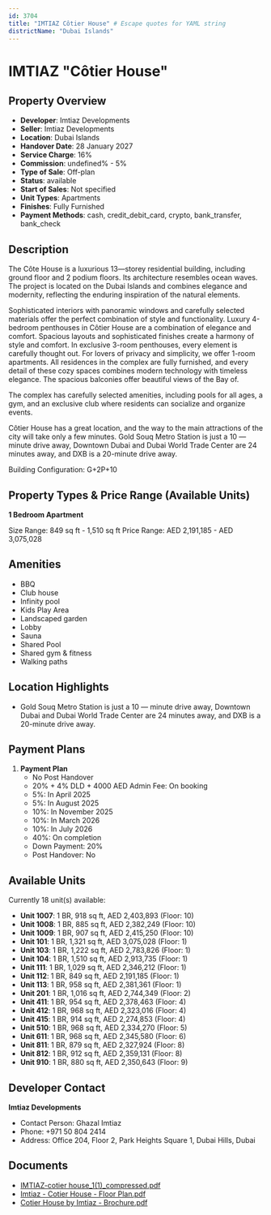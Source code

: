 ```yaml
---
id: 3704
title: "IMTIAZ Côtier House" # Escape quotes for YAML string
districtName: "Dubai Islands"
---
```


# IMTIAZ "Côtier House"

## Property Overview
- **Developer**: Imtiaz Developments
- **Seller**: Imtiaz Developments
- **Location**: Dubai Islands
- **Handover Date**: 28 January 2027
- **Service Charge**: 16%
- **Commission**: undefined% - 5%
- **Type of Sale**: Off-plan
- **Status**: available
- **Start of Sales**: Not specified
- **Unit Types**: Apartments
- **Finishes**: Fully Furnished
- **Payment Methods**: cash, credit_debit_card, crypto, bank_transfer, bank_check

## Description
The Côte House is a luxurious 13—storey residential building, including ground floor and 2 podium floors. Its architecture resembles ocean waves. The project is located on the Dubai Islands and combines elegance and modernity, reflecting the enduring inspiration of the natural elements.

Sophisticated interiors with panoramic windows and carefully selected materials offer the perfect combination of style and functionality. Luxury 4-bedroom penthouses in Côtier House are a combination of elegance and comfort. Spacious layouts and sophisticated finishes create a harmony of style and comfort. In exclusive 3-room penthouses, every element is carefully thought out. For lovers of privacy and simplicity, we offer 1-room apartments. All residences in the complex are fully furnished, and every detail of these cozy spaces combines modern technology with timeless elegance. The spacious balconies offer beautiful views of the Bay of. 

The complex has carefully selected amenities, including pools for all ages, a gym, and an exclusive club where residents can socialize and organize events. 

Côtier House has a great location, and the way to the main attractions of the city will take only a few minutes. Gold Souq Metro Station is just a 10 — minute drive away, Downtown Dubai and Dubai World Trade Center are 24 minutes away, and DXB is a 20-minute drive away.

Building Configuration: G+2P+10

## Property Types & Price Range (Available Units)
**1 Bedroom Apartment**

Size Range: 849 sq ft - 1,510 sq ft
Price Range: AED 2,191,185 - AED 3,075,028

## Amenities
- BBQ
- Club house
- Infinity pool
- Kids Play Area
- Landscaped garden
- Lobby
- Sauna
- Shared Pool
- Shared gym & fitness
- Walking paths

## Location Highlights
- Gold Souq Metro Station is just a 10 — minute drive away, Downtown Dubai and Dubai World Trade Center are 24 minutes away, and DXB is a 20-minute drive away.

## Payment Plans
1. **Payment Plan**
   - No Post Handover
   - 20% + 4% DLD + 4000 AED Admin Fee: On booking
   - 5%: In April 2025
   - 5%: In August 2025
   - 10%: In November 2025
   - 10%: In March 2026
   - 10%: In July 2026
   - 40%: On completion
   - Down Payment: 20%
   - Post Handover: No

## Available Units
Currently 18 unit(s) available:
- **Unit 1007**: 1 BR, 918 sq ft, AED 2,403,893 (Floor: 10)
- **Unit 1008**: 1 BR, 885 sq ft, AED 2,382,249 (Floor: 10)
- **Unit 1009**: 1 BR, 907 sq ft, AED 2,415,250 (Floor: 10)
- **Unit 101**: 1 BR, 1,321 sq ft, AED 3,075,028 (Floor: 1)
- **Unit 103**: 1 BR, 1,222 sq ft, AED 2,783,826 (Floor: 1)
- **Unit 104**: 1 BR, 1,510 sq ft, AED 2,913,735 (Floor: 1)
- **Unit 111**: 1 BR, 1,029 sq ft, AED 2,346,212 (Floor: 1)
- **Unit 112**: 1 BR, 849 sq ft, AED 2,191,185 (Floor: 1)
- **Unit 113**: 1 BR, 958 sq ft, AED 2,381,361 (Floor: 1)
- **Unit 201**: 1 BR, 1,016 sq ft, AED 2,744,349 (Floor: 2)
- **Unit 411**: 1 BR, 954 sq ft, AED 2,378,463 (Floor: 4)
- **Unit 412**: 1 BR, 968 sq ft, AED 2,323,016 (Floor: 4)
- **Unit 415**: 1 BR, 914 sq ft, AED 2,274,853 (Floor: 4)
- **Unit 510**: 1 BR, 968 sq ft, AED 2,334,270 (Floor: 5)
- **Unit 611**: 1 BR, 968 sq ft, AED 2,345,580 (Floor: 6)
- **Unit 811**: 1 BR, 879 sq ft, AED 2,327,924 (Floor: 8)
- **Unit 812**: 1 BR, 912 sq ft, AED 2,359,131 (Floor: 8)
- **Unit 910**: 1 BR, 880 sq ft, AED 2,350,643 (Floor: 9)

## Developer Contact
**Imtiaz Developments**
- Contact Person: Ghazal Imtiaz
- Phone: +971 50 804 2414
- Address: Office 204, Floor 2, Park Heights Square 1, Dubai Hills, Dubai

## Documents
- [IMTIAZ-cotier house_1(1)_compressed.pdf](https://cdn.geniemap.net/2024/11/28/MCGgKxw9q5ydJhDmo2NwfxD8yjAiB2f1tEgcM7eF.pdf)
- [Imtiaz - Cotier House - Floor Plan.pdf](https://cdn.geniemap.net/2025/01/22/n1PTcgbZDU2bGy6gW5hZvwAFWEoNDDgqwccL0XTB.pdf)
- [Cotier House by Imtiaz - Brochure.pdf](https://cdn.geniemap.net/2025/01/22/dDlYuhYKABCCmy50GRl5zJW3yFWQUDGqPKm0TFCq.pdf)
